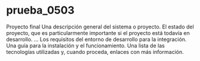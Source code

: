 # prueba_0503
Proyecto final
Una descripción general del sistema o proyecto.
El estado del proyecto, que es particularmente importante si el proyecto está todavía en desarrollo. ...
Los requisitos del entorno de desarrollo para la integración.
Una guía para la instalación y el funcionamiento.
Una lista de las tecnologías utilizadas y, cuando proceda, enlaces con más información.
